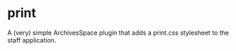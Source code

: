 # print
A (very) simple ArchivesSpace plugin that adds a print.css stylesheet to the staff application.
